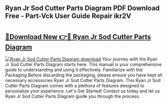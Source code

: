 ## Ryan Jr Sod Cutter Parts Diagram PDF Download Free - Part-Vck User Guide Repair ikr2V

# <h2><a href="http://dftoys9.blite.top/?on=Ryan+Jr+Sod+Cutter+Parts+Diagram">🔗Download New 👉🔴 Ryan Jr Sod Cutter Parts Diagram</a></h2>

[![Ryan Jr Sod Cutter Parts Diagram download](https://i.imgur.com/lujVjoI.png)](http://dftoys9.blite.top/?on=Ryan+Jr+Sod+Cutter+Parts+Diagram)
Your journey with the Ryan Jr Sod Cutter Parts Diagram starts here. This manual is your comprehensive guide to understanding and using it effectively. Familiarize with the Packaging Before discarding the packaging, please ensure you have kept all necessary accessories Ryan Jr Sod Cutter Parts Diagram. This Ryan Jr Sod Cutter Parts Diagram comes with a plethora of features designed to personalize your experience. Let's Get Started! Contact us today and let us Ryan Jr Sod Cutter Parts Diagram guide you through the process.
